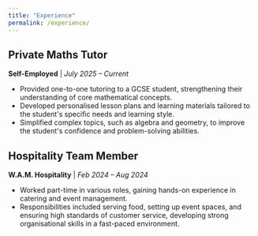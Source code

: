 ```yaml
---
title: "Experience"
permalink: /experience/
---
```


## Private Maths Tutor
**Self-Employed** | *July 2025 – Current*
- Provided one-to-one tutoring to a GCSE student, strengthening their understanding of core mathematical concepts.
- Developed personalised lesson plans and learning materials tailored to the student's specific needs and learning style.
- Simplified complex topics, such as algebra and geometry, to improve the student's confidence and problem-solving abilities.

## Hospitality Team Member
**W.A.M. Hospitality** | *Feb 2024 – Aug 2024*
- Worked part-time in various roles, gaining hands-on experience in catering and event management.
- Responsibilities included serving food, setting up event spaces, and ensuring high standards of customer service, developing strong organisational skills in a fast-paced environment.
